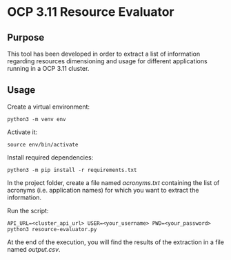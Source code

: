 # OCP 3.11 Resource Evaluator

## Purpose
This tool has been developed in order to extract a list of information regarding resources dimensioning and usage for different applications running in a OCP 3.11 cluster.

## Usage
Create a virtual environment:

`python3 -m venv env`

Activate it:

`source env/bin/activate`

Install required dependencies:

`python3 -m pip install -r requirements.txt`

In the project folder, create a file named *acronyms.txt* containing the list of acronyms (i.e. application names) for which you want to extract the information.

Run the script:

`API_URL=<cluster_api_url> USER=<your_username> PWD=<your_password> python3 resource-evaluator.py`

At the end of the execution, you will find the results of the extraction in a file named *output.csv*.
